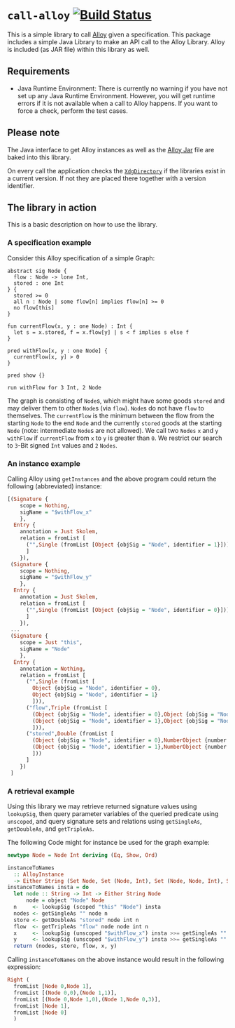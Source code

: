 # `call-alloy` [![Build Status](https://travis-ci.org/marcellussiegburg/call-alloy.svg?branch=master)](https://travis-ci.org/marcellussiegburg/call-alloy)

This is a simple library to call [Alloy](http://alloytools.org) given a specification.
This package includes a simple Java Library to make an API call to the Alloy Library.
Alloy is included (as JAR file) within this library as well.

## Requirements

- Java Runtime Environment:
  There is currently no warning if you have not set up any Java Runtime Environment.
  However, you will get runtime errors if it is not available when a call to Alloy happens.
  If you want to force a check, perform the test cases.

## Please note

The Java interface to get Alloy instances as well as the
[Alloy Jar](https://github.com/AlloyTools/org.alloytools.alloy/releases/download/v5.1.0/org.alloytools.alloy.dist.jar)
file are baked into this library.

On every call the application checks the [`XdgDirectory`](https://hackage.haskell.org/package/directory/docs/System-Directory.html#t:XdgDirectory) if the libraries exist in a current version.
If not they are placed there together with a version identifier.

## The library in action

This is a basic description on how to use the library.

### A specification example

Consider this Alloy specification of a simple Graph:

```Alloy
abstract sig Node {
  flow : Node -> lone Int,
  stored : one Int
} {
  stored >= 0
  all n : Node | some flow[n] implies flow[n] >= 0
  no flow[this]
}

fun currentFlow(x, y : one Node) : Int {
  let s = x.stored, f = x.flow[y] | s < f implies s else f
}

pred withFlow[x, y : one Node] {
  currentFlow[x, y] > 0
}

pred show {}

run withFlow for 3 Int, 2 Node
```

The graph is consisting of `Node`s, which might have some goods `stored` and may deliver them to other `Node`s (via `flow`).
`Node`s do not have `flow` to themselves.
The `currentFlow` is the minimum between the flow from the starting `Node` to the end `Node` and the currently `stored` goods at the starting `Node` (note: intermediate `Node`s are not allowed).
We call two `Nodes` `x` and `y` `withFlow` if `currentFlow` from `x` to `y` is greater than `0`.
We restrict our search to `3`-Bit signed `Int` values and `2` `Nodes`.

### An instance example

Calling Alloy using `getInstances` and the above program
could return the following (abbreviated) instance:

``` Haskell
[(Signature {
    scope = Nothing,
    sigName = "$withFlow_x"
    },
  Entry {
    annotation = Just Skolem,
    relation = fromList [
      ("",Single (fromList [Object {objSig = "Node", identifier = 1}]))
      ]
    }),
 (Signature {
    scope = Nothing,
    sigName = "$withFlow_y"
    },
  Entry {
    annotation = Just Skolem,
    relation = fromList [
      ("",Single (fromList [Object {objSig = "Node", identifier = 0}]))
      ]
    }),
 ...
 (Signature {
    scope = Just "this",
    sigName = "Node"
    },
  Entry {
    annotation = Nothing,
    relation = fromList [
      ("",Single (fromList [
        Object {objSig = "Node", identifier = 0},
        Object {objSig = "Node", identifier = 1}
        ])),
      ("flow",Triple (fromList [
        (Object {objSig = "Node", identifier = 0},Object {objSig = "Node", identifier = 1},NumberObject {number = 0}),
        (Object {objSig = "Node", identifier = 1},Object {objSig = "Node", identifier = 0},NumberObject {number = 3})
        ])),
      ("stored",Double (fromList [
        (Object {objSig = "Node", identifier = 0},NumberObject {number = 0}),
        (Object {objSig = "Node", identifier = 1},NumberObject {number = 1})
        ]))
      ]
    })
 ]
```

### A retrieval example

Using this library we may retrieve returned signature values using `lookupSig`,
then query parameter variables of the queried predicate using `unscoped`,
and query signature sets and relations using `getSingleAs`, `getDoubleAs`, and `getTripleAs`.

The following Code might for instance be used for the graph example:

``` Haskell
newtype Node = Node Int deriving (Eq, Show, Ord)

instanceToNames
  :: AlloyInstance
  -> Either String (Set Node, Set (Node, Int), Set (Node, Node, Int), Set (Node), Set (Node))
instanceToNames insta = do
  let node :: String -> Int -> Either String Node
      node = object "Node" Node
  n     <- lookupSig (scoped "this" "Node") insta
  nodes <- getSingleAs "" node n
  store <- getDoubleAs "stored" node int n
  flow  <- getTripleAs "flow" node node int n
  x     <- lookupSig (unscoped "$withFlow_x") insta >>= getSingleAs "" node
  y     <- lookupSig (unscoped "$withFlow_y") insta >>= getSingleAs "" node
  return (nodes, store, flow, x, y)
```

Calling `instanceToNames` on the above instance would result in the following expression:

``` Haskell
Right (
  fromList [Node 0,Node 1],
  fromList [(Node 0,0),(Node 1,1)],
  fromList [(Node 0,Node 1,0),(Node 1,Node 0,3)],
  fromList [Node 1],
  fromList [Node 0]
  )
```
